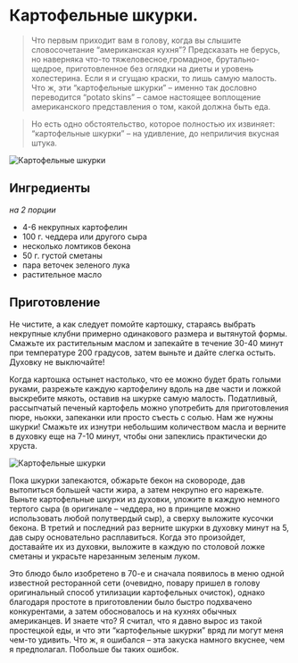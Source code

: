 # Картофельные шкурки.
> Что первым приходит вам в голову, когда вы слышите словосочетание “американская кухня”? Предсказать не берусь, но наверняка что-то тяжеловесное,громадное, брутально-щедрое, приготовленное без оглядки на диеты и уровень холестерина. Если я и сгущаю краски, то лишь самую малость. Что ж, эти “картофельные шкурки” – именно так дословно переводится “potato skins” – самое настоящее воплощение американского представления о том, какой должна быть еда.

> Но есть одно обстоятельство, которое полностью их извиняет: “картофельные шкурки” – на удивление, до неприличия вкусная штука. 

![Картофельные шкурки](/images/Kulinar/Second/potato-skins-1.jpg 'Картофельные шкурки')

## Ингредиенты
*на 2 порции*

- 4-6 некрупных картофелин
- 100 г. чеддера или другого сыра
- несколько ломтиков бекона
- 50 г. густой сметаны
- пара веточек зеленого лука
- растительное масло

## Приготовление
Не чистите, а как следует помойте картошку, стараясь выбрать некрупные клубни
примерно одинакового размера и вытянутой формы. Смажьте их растительным маслом и
запекайте в течение 30-40 минут при температуре 200 градусов, затем выньте и
дайте слегка остыть. Духовку не выключайте!

Когда картошка остынет настолько, что ее можно будет брать голыми руками,
разрежьте каждую картофелину вдоль на две части и ложкой выскребите мякоть,
оставив на шкурке самую малость. Податливый, рассыпчатый печеный картофель можно
употребить для приготовления пюре, ньокки, запеканки или просто съесть с солью.
Нам же нужны шкурки! Смажьте их изнутри небольшим количеством масла и верните в
духовку еще на 7-10 минут, чтобы они запеклись практически до хруста.

![Картофельные шкурки](/images/Kulinar/Second/potato-skins-2.jpg 'Картофельные шкурки')

Пока шкурки запекаются, обжарьте бекон на сковороде, дав вытопиться большей
части жира, а затем некрупно его нарежьте. Выньте картофельные шкурки из
духовки, уложите в каждую немного тертого сыра (в оригинале – чеддера, но в
принципе можно использовать любой полутвердый сыр), а сверху выложите кусочки
бекона. В третий и последний раз верните шкурки в духовку минут на 5, дав сыру
основательно расплавиться. Когда это произойдет, доставайте их из духовки,
выложите в каждую по столовой ложке сметаны и украсьте нарезанным зеленым луком.

Это блюдо было изобретено в 70-е и сначала появилось в меню одной известной
ресторанной сети (очевидно, повару пришел в голову оригинальный способ
утилизации картофельных очисток), однако благодаря простоте в приготовлении было
быстро подхвачено конкурентами, а затем обосновалось и на кухнях обычных
американцев. И знаете что? Я считал, что я давно вырос из такой простецкой еды,
и что эти “картофельные шкурки” вряд ли могут меня чем-то удивить. Что ж, я
ошибался – эта закуска намного вкуснее, чем я предполагал. Побольше бы таких
ошибок.
